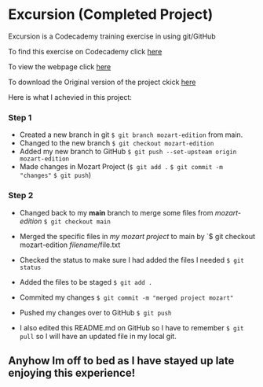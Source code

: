 # Excursion (Completed Project)

Excursion is a Codecademy training exercise in using git/GitHub

To find this exercise on Codecademy click [here](https://www.codecademy.com/courses/learn-git/projects/f1-excursion)

To view the webpage click [here](https://web4locals.github.io/excursion/)

To download the Original version of the project ckick [here](https://github.com/web4locals/excursion/tree/original)

Here is what I achevied in this project:
### Step 1
* Created a new branch in git `$ git branch mozart-edition` from main.
* Changed to the new branch `$ git checkout mozart-edition`
* Added my new branch to GitHub `$ git push --set-upsteam origin mozart-edition`
* Made changes in Mozart Project (`$ git add .` `$ git commit -m "changes"` `$ git push`)
### Step 2
* Changed back to my __main__ branch to merge some files from _mozart-edition_ `$ git checkout main`
* Merged the specific files in _my mozart project_ to main by `$ git checkout mozart-edition *filename*/file.txt
* Checked the status to make sure I had added the files I needed `$ git status`
* Added the files to be staged `$ git add .`
* Commited my changes `$ git commit -m "merged project mozart"`
* Pushed my changes over to GitHub `$ git push`

* I also edited this README.md on GitHub so I have to remember `$ git pull` so I will have an updated file in my local git.


## Anyhow Im off to bed as I have stayed up late enjoying this experience!
